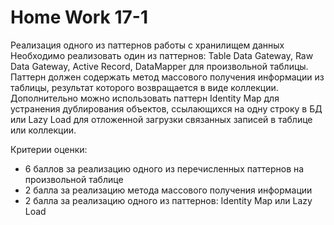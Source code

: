 # Home Work 17-1
Реализация одного из паттернов работы с хранилищем данных
Необходимо реализовать один из паттернов: Table Data Gateway, Raw Data Gateway, Active Record, DataMapper для произвольной таблицы. Паттерн должен содержать метод массового получения информации из таблицы, результат которого возвращается в виде коллекции.
Дополнительно можно использовать паттерн Identity Map для устранения дублирования объектов, ссылающихся на одну строку в БД или Lazy Load для отложенной загрузки связанных записей в таблице или коллекции.

Критерии оценки: 
- 6 баллов за реализацию одного из перечисленных паттернов на произвольной таблице
- 2 балла за реализацию метода массового получения информации
- 2 балла за реализацию одного из паттернов: Identity Map или Lazy Load